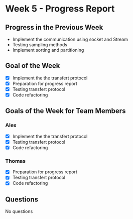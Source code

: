 # Week 5 - Progress Report

## Progress in the Previous Week

- Implement the communication using socket and Stream
- Testing sampling methods
- Implement sorting and partitioning

## Goal of the Week

- [x] Implement the the transfert protocol
- [x] Preparation for progress report
- [x] Testing transfert protocol
- [x] Code refactoring

## Goals of the Week for Team Members

### Alex

- [x] Implement the the transfert protocol
- [x] Testing transfert protocol
- [x] Code refactoring

### Thomas

- [x] Preparation for progress report
- [x] Testing transfert protocol
- [x] Code refactoring

## Questions

No questions
